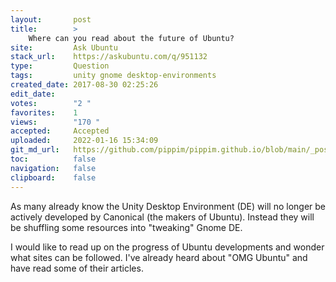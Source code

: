 ```yaml
---
layout:       post
title:        >
    Where can you read about the future of Ubuntu?
site:         Ask Ubuntu
stack_url:    https://askubuntu.com/q/951132
type:         Question
tags:         unity gnome desktop-environments
created_date: 2017-08-30 02:25:26
edit_date:    
votes:        "2 "
favorites:    1
views:        "170 "
accepted:     Accepted
uploaded:     2022-01-16 15:34:09
git_md_url:   https://github.com/pippim/pippim.github.io/blob/main/_posts/2017/2017-08-30-Where-can-you-read-about-the-future-of-Ubuntu^.md
toc:          false
navigation:   false
clipboard:    false
---
```


As many already know the Unity Desktop Environment (DE) will no longer be actively developed by Canonical (the makers of Ubuntu). Instead they will be shuffling some resources into "tweaking" Gnome DE.

I would like to read up on the progress of Ubuntu developments and wonder what sites can be followed. I've already heard about "OMG Ubuntu" and have read some of their articles.
